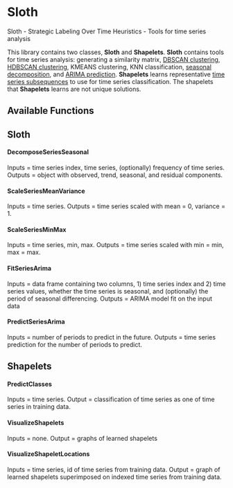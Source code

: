 # Sloth
Sloth - Strategic Labeling Over Time Heuristics - Tools for time series analysis

This library contains two classes, **Sloth** and **Shapelets**. **Sloth** contains tools for time series analysis: generating a similarity matrix, [DBSCAN clustering], [HDBSCAN clustering], KMEANS clustering, KNN classification, [seasonal decomposition], and [ARIMA prediction]. **Shapelets** learns representative [time series subsequences] to use for time series classification. The shapelets that **Shapelets** learns are not unique solutions. 

## Available Functions

## Sloth

#### DecomposeSeriesSeasonal
Inputs = time series index, time series, (optionally) frequency of time series. Outputs = object with observed, trend, seasonal, and residual components. 

#### ScaleSeriesMeanVariance
Inputs = time series. Outputs = time series scaled with mean = 0, variance = 1.

#### ScaleSeriesMinMax
Inputs = time series, min, max. Outputs = time series scaled with min = min, max = max.

#### FitSeriesArima
Inputs = data frame containing two columns, 1) time series index and 2) time series values, whether the time series is seasonal, and (optionally) the period of seasonal differencing. Outputs = ARIMA model fit on the input data

#### PredictSeriesArima
Inputs = number of periods to predict in the future. Outputs = time series prediction for the number of periods to predict.

## Shapelets

#### PredictClasses
Inputs = time series. Output = classification of time series as one of time series in training data. 

#### VisualizeShapelets
Inputs = none. Output = graphs of learned shapelets

#### VisualizeShapeletLocations
Inputs = time series, id of time series from training data. Output = graph of learned shapelets superimposed on indexed time series from training data. 

[DBSCAN clustering]: http://scikit-learn.org/stable/modules/generated/sklearn.cluster.DBSCAN.html
[HDBSCAN clustering]: https://hdbscan.readthedocs.io/en/latest/how_hdbscan_works.html
[seasonal decomposition]: https://www.statsmodels.org/dev/generated/statsmodels.tsa.seasonal.seasonal_decompose.html
[ARIMA prediction]: https://www.alkaline-ml.com/pyramid/modules/generated/pyramid.arima.auto_arima.html
[time series subsequences]: http://fs.ismll.de/publicspace/LearningShapelets/

